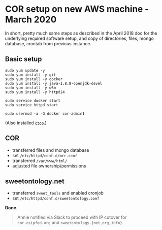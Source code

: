 # COR setup on new AWS machine - March 2020

In short, pretty much same steps as described in the April 2018 doc for
the underlying required software setup, and copy of directories, files,
mongo database, crontab from previous instance.

## Basic setup

    sudo yum update -y
    sudo yum install -y git
    sudo yum install -y docker
    sudo yum install -y java-1.8.0-openjdk-devel
    sudo yum install -y w3m
    sudo yum install -y httpd24

    sudo service docker start
    sudo service httpd start

    sudo usermod -a -G docker cor-admin1

(Also installed [`ctop`](https://github.com/bcicen/ctop#install).)

## COR

- transferred files and mongo database
- set `/etc/httpd/conf.d/orr.conf`
- transferred `/var/www/html/`
- adjusted file ownership/permissions

## sweetontology.net

- transferred `sweet_tools` and enabled cronjob
- set `/etc/httpd/conf.d/sweetontology.conf`


**Done.**

> Annie notified via Slack to proceed with IP cutover for `cor.esipfed.org` and `sweetontology.{net,org,info}`.
